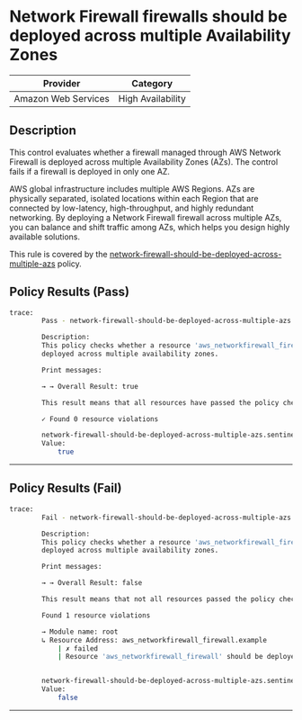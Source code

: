 # Network Firewall firewalls should be deployed across multiple Availability Zones

| Provider            |       Category       |
| ------------------- |  ------------------  |
| Amazon Web Services |  High Availability   |

## Description

This control evaluates whether a firewall managed through AWS Network Firewall is deployed across multiple Availability Zones (AZs). The control fails if a firewall is deployed in only one AZ.

AWS global infrastructure includes multiple AWS Regions. AZs are physically separated, isolated locations within each Region that are connected by low-latency, high-throughput, and highly redundant networking. By deploying a Network Firewall firewall across multiple AZs, you can balance and shift traffic among AZs, which helps you design highly available solutions.

This rule is covered by the [network-firewall-should-be-deployed-across-multiple-azs](https://github.com/hashicorp/policy-library-NIST-Policy-Set-for-AWS-Terraform/blob/main/policies/networkfirewall/network-firewall-should-be-deployed-across-multiple-azs.sentinel) policy.

## Policy Results (Pass)

```bash
trace:
        Pass - network-firewall-should-be-deployed-across-multiple-azs.sentinel

        Description:
        This policy checks whether a resource 'aws_networkfirewall_firewall' has been
        deployed across multiple availability zones.

        Print messages:

        → → Overall Result: true

        This result means that all resources have passed the policy check for the policy network-firewall-should-be-deployed-across-multiple-azs.

        ✓ Found 0 resource violations

        network-firewall-should-be-deployed-across-multiple-azs.sentinel:51:1 - Rule "main"
        Value:
            true
```

---

## Policy Results (Fail)

```bash
trace:
        Fail - network-firewall-should-be-deployed-across-multiple-azs.sentinel

        Description:
        This policy checks whether a resource 'aws_networkfirewall_firewall' has been
        deployed across multiple availability zones.

        Print messages:

        → → Overall Result: false

        This result means that not all resources passed the policy check and the protected behavior is not allowed for the policy network-firewall-should-be-deployed-across-multiple-azs.

        Found 1 resource violations

        → Module name: root
        ↳ Resource Address: aws_networkfirewall_firewall.example
            | ✗ failed
            | Resource 'aws_networkfirewall_firewall' should be deployed across multiple availability zones. Refer to https://docs.aws.amazon.com/securityhub/latest/userguide/networkfirewall-controls.html#networkfirewall-1 for more details.


        network-firewall-should-be-deployed-across-multiple-azs.sentinel:51:1 - Rule "main"
        Value:
            false
```

---
